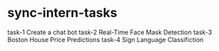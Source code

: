 # sync-intern-tasks
task-1 Create a chat bot
task-2 Real-Time Face Mask Detection
task-3 Boston House Price Predictions
task-4 Sign Language Classifiction
